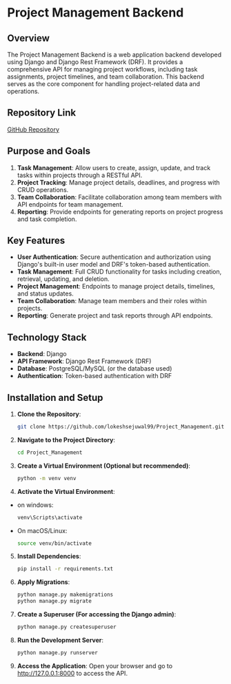 # Project Management Backend

## Overview

The Project Management Backend is a web application backend developed using Django and Django Rest Framework (DRF). It provides a comprehensive API for managing project workflows, including task assignments, project timelines, and team collaboration. This backend serves as the core component for handling project-related data and operations.

## Repository Link

[GitHub Repository](https://github.com/Lokeshsejuwal99/Project_Management)

## Purpose and Goals

1. **Task Management**: Allow users to create, assign, update, and track tasks within projects through a RESTful API.
2. **Project Tracking**: Manage project details, deadlines, and progress with CRUD operations.
3. **Team Collaboration**: Facilitate collaboration among team members with API endpoints for team management.
4. **Reporting**: Provide endpoints for generating reports on project progress and task completion.

## Key Features

- **User Authentication**: Secure authentication and authorization using Django's built-in user model and DRF's token-based authentication.
- **Task Management**: Full CRUD functionality for tasks including creation, retrieval, updating, and deletion.
- **Project Management**: Endpoints to manage project details, timelines, and status updates.
- **Team Collaboration**: Manage team members and their roles within projects.
- **Reporting**: Generate project and task reports through API endpoints.

## Technology Stack

- **Backend**: Django
- **API Framework**: Django Rest Framework (DRF)
- **Database**: PostgreSQL/MySQL (or the database used)
- **Authentication**: Token-based authentication with DRF

## Installation and Setup

1. **Clone the Repository**:
   ```bash
   git clone https://github.com/lokeshsejuwal99/Project_Management.git


2. **Navigate to the Project Directory**:
   ```bash
   cd Project_Management


3. **Create a Virtual Environment (Optional but recommended)**:
   ```bash
   python -m venv venv

4. **Activate the Virtual Environment**:
* on windows:
     ```bash
  venv\Scripts\activate

* On macOS/Linux:
    ```bash
  source venv/bin/activate

5. **Install Dependencies**:
   ``` bash
   pip install -r requirements.txt


6. **Apply Migrations**:
   ``` bash
   python manage.py makemigrations
   python manage.py migrate
   
6. **Create a Superuser (For accessing the Django admin)**:
   ``` bash
   python manage.py createsuperuser

7. **Run the Development Server**:
   ``` bash
   python manage.py runserver

8. **Access the Application**:
   Open your browser and go to http://127.0.0.1:8000 to access the API.
